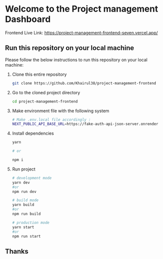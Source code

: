 # Welcome to the Project management Dashboard

Frontend Live Link: https://project-management-frontend-seven.vercel.app/

<!-- HOW TO RUN -->

## Run this repository on your local machine

Please follow the below instructions to run this repository on your local machine:

1. Clone this entire repository

   ```sh
   git clone https://github.com/Khairul38/project-management-frontend
   ```

2. Go to the cloned project directory

   ```sh
   cd project-management-frontend

   ```

3. Make environment file with the following system

   ```sh
   # Make .env.local file accordingly :
   NEXT_PUBLIC_API_BASE_URL=https://fake-auth-api-json-server.onrender.com

   ```

4. Install dependencies

   ```sh
   yarn

   # or

   npm i
   ```

5. Run project

   ```sh
   # development mode
   yarn dev
   #or
   npm run dev

   # build mode
   yarn build
   #or
   npm run build

   # production mode
   yarn start
   #or
   npm run start
   ```

## Thanks
